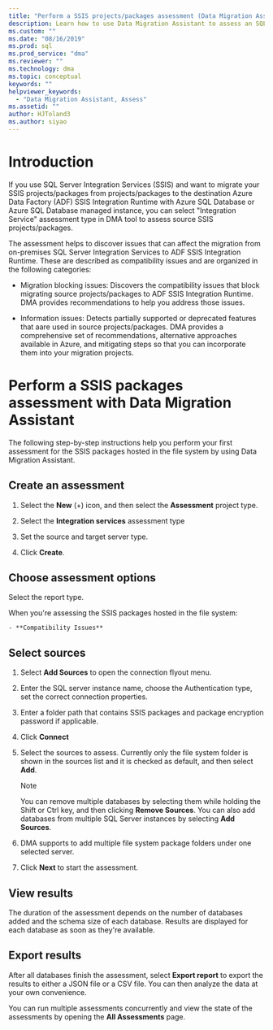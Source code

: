 ```yaml
---
title: "Perform a SSIS projects/packages assessment (Data Migration Assistant) | Microsoft Docs"
description: Learn how to use Data Migration Assistant to assess an SQL Server integration services before migrating to the destination Azure Data Factory (ADF) SSIS Integration Runtime with Azure SQL Database or Azure SQL Database managed instance
ms.custom: ""
ms.date: "08/16/2019"
ms.prod: sql
ms.prod_service: "dma"
ms.reviewer: ""
ms.technology: dma
ms.topic: conceptual
keywords: ""
helpviewer_keywords: 
  - "Data Migration Assistant, Assess"
ms.assetid: ""
author: HJToland3
ms.author: siyao
---
```


# Introduction
If you use SQL Server Integration Services (SSIS) and want to migrate your SSIS projects/packages from projects/packages to the destination Azure Data Factory (ADF) SSIS Integration Runtime with Azure SQL Database or Azure SQL Database managed instance, you can select "Integration Service" assessment type in DMA tool to assess source SSIS projects/packages.

The assessment helps to discover issues that can affect the migration from on-premises SQL Server Integration Services to ADF SSIS Integration Runtime. These are described as compatibility issues and are organized in the following categories:

  - Migration blocking issues: Discovers the compatibility issues that block migrating source projects/packages to ADF SSIS Integration Runtime. DMA provides recommendations to help you address those issues.

  - Information issues: Detects partially supported or deprecated features that aare used in source projects/packages. DMA provides a comprehensive set of recommendations, alternative approaches available in Azure, and mitigating steps so that you can incorporate them into your migration projects.
  
# Perform a SSIS packages assessment with Data Migration Assistant

The following step-by-step instructions help you perform your first assessment for the SSIS packages hosted in the file system by using Data Migration Assistant.

## Create an assessment

1. Select the **New** (+) icon, and then select the **Assessment** project type.

2. Select the **Integration services** assessment type

3. Set the source and target server type.

4. Click **Create**.

## Choose assessment options

Select the report type.

   When you're assessing the SSIS packages hosted in the file system:

    - **Compatibility Issues**

## Select sources 

1. Select **Add Sources** to open the connection flyout menu.

2. Enter the SQL server instance name, choose the Authentication type, set the correct connection properties.

3. Enter a folder path that contains SSIS packages and package encryption password if applicable.

4. Click **Connect**

5. Select the sources to assess. Currently only the file system folder is shown in the sources list and it is checked as default, and then select **Add**.

    > [!NOTE]
    > You can remove multiple databases by selecting them while holding the Shift or Ctrl key, and then clicking **Remove Sources**. You can also add databases from multiple SQL Server instances by selecting **Add Sources**.

6. DMA supports to add multiple file system package folders under one selected server.

7. Click **Next** to start the assessment.

## View results

The duration of the assessment depends on the number of databases added and the schema size of each database. Results are displayed for each database as soon as they're available.

## Export results

After all databases finish the assessment, select **Export report** to export the results to either a JSON file or a CSV file. You can then analyze the data at your own convenience.

You can run multiple assessments concurrently and view the state of the assessments by opening the **All Assessments** page.

